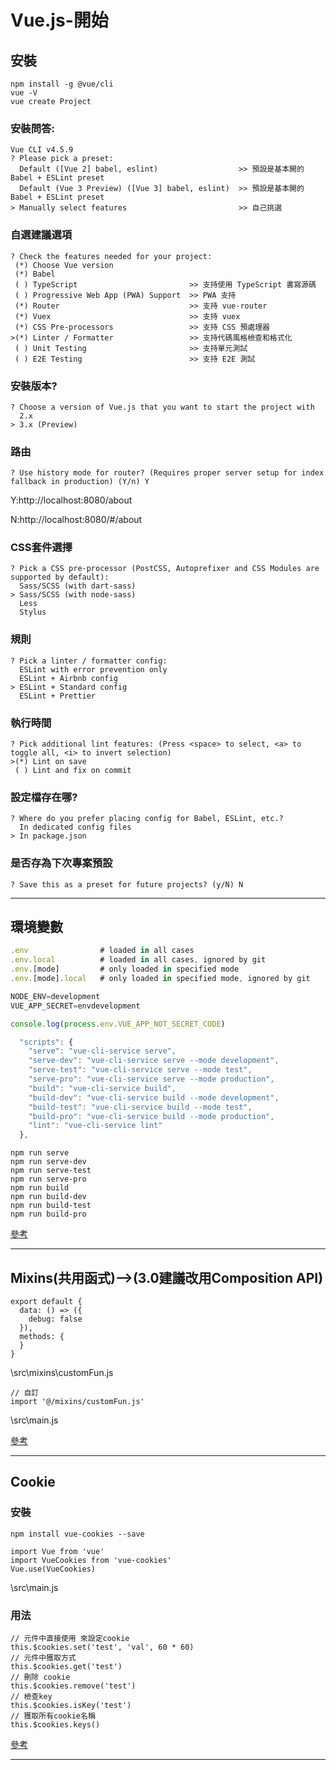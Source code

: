 # Vue.js-開始

## 安裝
```
npm install -g @vue/cli
vue -V
vue create Project
```

### 安裝問答:
```
Vue CLI v4.5.9
? Please pick a preset:
  Default ([Vue 2] babel, eslint)                  >> 預設是基本開的Babel + ESLint preset
  Default (Vue 3 Preview) ([Vue 3] babel, eslint)  >> 預設是基本開的Babel + ESLint preset
> Manually select features                         >> 自己挑選
```

### 自選建議選項
```
? Check the features needed for your project:
 (*) Choose Vue version
 (*) Babel
 ( ) TypeScript                         >> 支持使用 TypeScript 書寫源碼
 ( ) Progressive Web App (PWA) Support  >> PWA 支持
 (*) Router                             >> 支持 vue-router
 (*) Vuex                               >> 支持 vuex
 (*) CSS Pre-processors                 >> 支持 CSS 預處理器
>(*) Linter / Formatter                 >> 支持代碼風格檢查和格式化
 ( ) Unit Testing                       >> 支持單元測試
 ( ) E2E Testing                        >> 支持 E2E 測試
```

### 安裝版本?
```
? Choose a version of Vue.js that you want to start the project with
  2.x
> 3.x (Preview)
```

### 路由
```
? Use history mode for router? (Requires proper server setup for index fallback in production) (Y/n) Y
```
Y:http://localhost:8080/about

N:http://localhost:8080/#/about

### CSS套件選擇
```
? Pick a CSS pre-processor (PostCSS, Autoprefixer and CSS Modules are supported by default):
  Sass/SCSS (with dart-sass)
> Sass/SCSS (with node-sass)
  Less
  Stylus
```

### 規則
```
? Pick a linter / formatter config:
  ESLint with error prevention only
  ESLint + Airbnb config
> ESLint + Standard config
  ESLint + Prettier
```

### 執行時間
```
? Pick additional lint features: (Press <space> to select, <a> to toggle all, <i> to invert selection)
>(*) Lint on save
 ( ) Lint and fix on commit
```

### 設定檔存在哪?
```
? Where do you prefer placing config for Babel, ESLint, etc.?
  In dedicated config files
> In package.json
```

### 是否存為下次專案預設
```
? Save this as a preset for future projects? (y/N) N
```

---

## 環境變數
```javascript
.env                # loaded in all cases
.env.local          # loaded in all cases, ignored by git
.env.[mode]         # only loaded in specified mode
.env.[mode].local   # only loaded in specified mode, ignored by git
```

```javascript
NODE_ENV=development
VUE_APP_SECRET=envdevelopment
```

```javascript
console.log(process.env.VUE_APP_NOT_SECRET_CODE)
```

```javascript
  "scripts": {
    "serve": "vue-cli-service serve",
    "serve-dev": "vue-cli-service serve --mode development",
    "serve-test": "vue-cli-service serve --mode test",
    "serve-pro": "vue-cli-service serve --mode production",
    "build": "vue-cli-service build",
    "build-dev": "vue-cli-service build --mode development",
    "build-test": "vue-cli-service build --mode test",
    "build-pro": "vue-cli-service build --mode production",
    "lint": "vue-cli-service lint"
  },
```

```
npm run serve
npm run serve-dev
npm run serve-test
npm run serve-pro
npm run build
npm run build-dev
npm run build-test
npm run build-pro
```

[參考](https://cli.vuejs.org/guide/mode-and-env.html#example-staging-mode)

---

## Mixins(共用函式)-->(3.0建議改用Composition API)
```
export default {
  data: () => ({
    debug: false
  }),
  methods: {
  }
}
```
\src\mixins\customFun.js

```
// 自訂
import '@/mixins/customFun.js'
```
\src\main.js

[參考](https://v3.vuejs.org/guide/mixins.html)

---

## Cookie
### 安裝
```
npm install vue-cookies --save
```

```
import Vue from 'vue'
import VueCookies from 'vue-cookies'
Vue.use(VueCookies)
```
\src\main.js

### 用法
```
// 元件中直接使用 來設定cookie
this.$cookies.set('test', 'val', 60 * 60)
// 元件中獲取方式
this.$cookies.get('test') 
// 刪除 cookie
this.$cookies.remove('test')
// 檢查key
this.$cookies.isKey('test')
// 獲取所有cookie名稱
this.$cookies.keys()
```

[參考](https://blog.csdn.net/qq_35250826/article/details/106111768)

---

##
